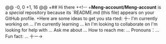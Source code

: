 @@ -0, 0 +1, 16 @@
+## Hi there
+<!--
+**Meng-account/Meng-account** is a
_special_
repository because
its `README.md  (this file) appears
on your GitHub profile.
+Here are some ideas to get you sta
rted:
十-
I'm currently working on ...
I'm currently learning ...
kn I'm looking to collaborate on
I'm looking for help with ...
Ask me about ...
How to reach me: ...
Pronouns：...
Fun fact:
...
十ー->

